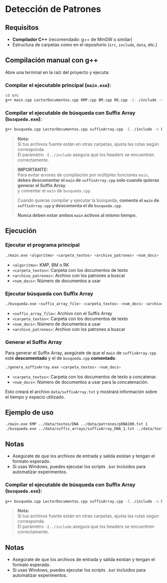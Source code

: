 # Detección de Patrones

## Requisitos

- **Compilador C++** (recomendado: g++ de MinGW o similar)
- Estructura de carpetas como en el repositorio (`src`, `include`, `data`, etc.)

## Compilación manual con g++

Abre una terminal en la raíz del proyecto y ejecuta:

### Compilar el ejecutable principal (`main.exe`):

```sh
cd src
g++ main.cpp LectorDocumentos.cpp KMP.cpp BM.cpp RK.cpp -I../include -o main.exe
```

### Compilar el ejecutable de búsqueda con Suffix Array (`busqueda.exe`):

```sh
g++ busqueda.cpp LectorDocumentos.cpp suffixArray.cpp -I../include -o busqueda.exe
```

> **Nota:**  
> Si tus archivos fuente están en otras carpetas, ajusta las rutas según corresponda.  
> El parámetro `-I../include` asegura que los headers se encuentren correctamente.

> **IMPORTANTE:**  
> Para evitar errores de compilación por múltiples funciones `main`,  
> **debes descomentar el `main` de `suffixArray.cpp` solo cuando quieras generar el Suffix Array**  
> y comentar el `main` de `busqueda.cpp`.  
>  
> Cuando quieras compilar y ejecutar la búsqueda, **comenta el `main` de `suffixArray.cpp` y descomenta el de `busqueda.cpp`**.  
>  
> **Nunca deben estar ambos `main` activos al mismo tiempo.**


## Ejecución

### Ejecutar el programa principal

```sh
./main.exe <algoritmo> <carpeta_textos> <archivo_patrones> <num_docs>
```
- `<algoritmo>`: KMP, BM o RK
- `<carpeta_textos>`: Carpeta con los documentos de texto
- `<archivo_patrones>`: Archivo con los patrones a buscar
- `<num_docs>`: Número de documentos a usar

### Ejecutar búsqueda con Suffix Array

```sh
./busqueda.exe <suffix_array_file> <carpeta_textos> <num_docs> <archivo_patrones>
```
- `<suffix_array_file>`: Archivo con el Suffix Array
- `<carpeta_textos>`: Carpeta con los documentos de texto
- `<num_docs>`: Número de documentos a usar
- `<archivo_patrones>`: Archivo con los patrones a buscar

### Generar el Suffix Array

Para generar el Suffix Array, asegúrate de que el `main` de `suffixArray.cpp` esté **descomentado** y el de `busqueda.cpp` **comentado**.


```sh
./genera_suffixArray.exe <carpeta_textos> <num_docs>
```
- `<carpeta_textos>`: Carpeta con los documentos de texto a concatenar.
- `<num_docs>`: Número de documentos a usar para la concatenación.

Esto creará el archivo `data/suffixArray.txt` y mostrará información sobre el tiempo y espacio utilizado.




## Ejemplo de uso

```sh
./main.exe KMP ../data/textos/DNA ../data/patrones/pDNA100.txt 1
./busqueda.exe ../data/suffix_arrays/suffixArray_DNA_1.txt ../data/textos/DNA 1 ../data/patrones/pDNA100.txt
```

## Notas

- Asegúrate de que los archivos de entrada y salida existan y tengan el formato esperado.
- Si usas Windows, puedes ejecutar los scripts `.bat` incluidos para automatizar experimentos.



### Compilar el ejecutable de búsqueda con Suffix Array (`busqueda.exe`):

```sh
g++ busqueda.cpp LectorDocumentos.cpp suffixArray.cpp -I../include -o busqueda.exe
```

> **Nota:**  
> Si tus archivos fuente están en otras carpetas, ajusta las rutas según corresponda.  
> El parámetro `-I../include` asegura que los headers se encuentren correctamente.

## Notas

- Asegúrate de que los archivos de entrada y salida existan y tengan el formato esperado.
- Si usas Windows, puedes ejecutar los scripts `.bat` incluidos para automatizar experimentos.
